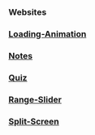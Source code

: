 ### Websites
### [Loading-Animation](https://mominshaikhdevs.github.io/Loading-Animation/)
### [Notes](https://mominshaikhdevs.github.io/Notes/)
### [Quiz](https://mominshaikhdevs.github.io/Quiz/)
### [Range-Slider](https://mominshaikhdevs.github.io/Range-Slider/)
### [Split-Screen](https://mominshaikhdevs.github.io/Split-Screen/)
